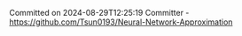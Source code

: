 Committed on 2024-08-29T12:25:19 
Committer - https://github.com/Tsun0193/Neural-Network-Approximation